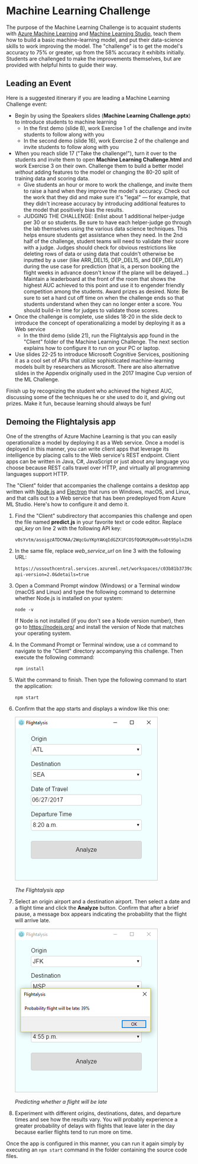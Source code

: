# Machine Learning Challenge

The purpose of the Machine Learning Challenge is to acquaint students with [Azure Machine Learning](https://azure.microsoft.com/en-us/services/machine-learning/) and [Machine Learning Studio](https://studio.azureml.net/), teach them how to build a basic machine-learning model, and put their data-science skills to work improving the model. The "challenge" is to get the model's accuracy to 75% or greater, up from the 58% accuracy it exhibits initially. Students are challenged to make the improvements themselves, but are provided with helpful hints to guide their way.

## Leading an Event

Here is a suggested itinerary if you are leading a Machine Learning Challenge event:

- Begin by using the Speakers slides (**Machine Learning Challenge.pptx**) to introduce students to machine learning
	 - In the first demo (slide 8), work Exercise 1 of the challenge and invite students to follow along with you
	 - In the second demo (slide 16), work Exercise 2 of the challenge and invite students to follow along with you
- When you reach slide 17 ("Take the challenge!"), turn it over to the students and invite them to open **Machine Learning Challenge.html** and work Exercise 3 on their own. Challenge them to build a better model *without* adding features to the model or changing the 80-20 split of training data and scoring data.
	- Give students an hour or more to work the challenge, and invite them to raise a hand when they improve the model's accuracy. Check out the work that they did and make sure it's "legal" — for example, that they didn't increase accuracy by introducing additional features to the model that positively bias the results.
	- JUDGING THE CHALLENGE: Enlist about 1 additional helper-judge per 30 or so students. Be sure to have each helper-judge go through the lab themselves using the various data science techniques. This helps ensure students get assistance when they need. In the 2nd half of the challenge, student teams will need to validate their score with a judge. Judges should check for obvious restrictions like deleting rows of data or using data that couldn't otherwise be inputted by a user (like ARR_DEL15,  DEP_DEL15, and DEP_DELAY) during the use case for prediction (that is, a person booking the flight weeks in advance doesn't know if the plane will be delayed...) Maintain a leaderboard at the front of the room that shows the highest AUC achieved to this point and use it to engender friendly competition among the students. Award prizes as desired. Note: Be sure to set a hard cut off time on when the challenge ends so that students understand when they can no longer enter a score. You should build-in time for judges to validate those scores.
- Once the challenge is complete, use slides 18-20 in the slide deck to introduce the concept of operationalizing a model by deploying it as a Web service
	- In the third demo (slide 21), run the Flightalysis app found in the "Client" folder of the Machine Learning Challenge. The next section explains how to configure it to run on your PC or laptop.
- Use slides 22-25 to introduce Microsoft Cognitive Services, positioning it as a cool set of APIs that utilize sophisticated machine-learning models built by researchers as Microsoft. There are also alternative slides in the Appendix originally used in the 2017 Imagine Cup version of the ML Challenge.

Finish up by recognizing the student who achieved the highest AUC, discussing some of the techniques he or she used to do it, and giving out prizes. Make it fun, because learning should always be fun! 

## Demoing the Flightalysis app

One of the strengths of Azure Machine Learning is that you can easily operationalize a model by deploying it as a Web service. Once a model is deployed in this manner, you can write client apps that leverage its intelligence by placing calls to the Web service's REST endpoint. Client apps can be written in Java, C#, JavaScript or just about any language you choose because REST calls travel over HTTP, and virtually all programming languages support HTTP.

The "Client" folder that accompanies the challenge contains a desktop app written with [Node.js](https://nodejs.org/) and [Electron](https://electron.atom.io/) that runs on Windows, macOS, and Linux, and that calls out to a Web service that has been predeployed from Azure ML Studio. Here's how to configure it and demo it.

1. Find the "Client" subdirectory that accompanies this challenge and open the file named **predict.js** in your favorite text or code editor. Replace *api_key* on line 2 with the following API key:

	```
	v0sYvtm/asoigzATDCMAA/2WqcGuYKpYAKqIdGZX1FCOSfQGMzKpDRvsoDt95plnZX6fWov+oUS06oxYnqFO3Q==
	```

1. In the same file, replace *web_service_url* on line 3 with the following URL:

	```
	https://ussouthcentral.services.azureml.net/workspaces/c03b81b3739c4999a4f627127308beaa/services/8a937f23c20a4d2b950ead93b46b5866/execute?api-version=2.0&details=true
	```

1. Open a Command Prompt window (Windows) or a Terminal window (macOS and Linux) and type the following command to determine whether Node.js is installed on your system:

	```
	node -v
	```

	If Node is not installed (if you don't see a Node version number), then go to https://nodejs.org/ and install the version of Node that matches your operating system.

1. In the Command Prompt or Terminal window, use a ```cd``` command to navigate to the "Client" directory accompanying this challenge. Then execute the following command:

	```
	npm install
	```

1. Wait the command to finish. Then type the following command to start the application:

	```
	npm start
	```

1. Confirm that the app starts and displays a window like this one:

    ![The Flightalysis app](Images/flightalysis-1.png)

    _The Flightalysis app_

1. Select an origin airport and a destination airport. Then select a date and a flight time and click the **Analyze** button. Confirm that after a brief pause, a message box appears indicating the probability that the flight will arrive late.

    ![Predicting whether a flight will be late](Images/flightalysis-2.png)

    _Predicting whether a flight will be late_

1. Experiment with different origins, destinations, dates, and departure times and see how the results vary. You will probably experience a greater probability of delays with flights that leave later in the day because earlier flights tend to run more on time.

Once the app is configured in this manner, you can run it again simply by executing an ```npm start``` command in the folder containing the source code files.
